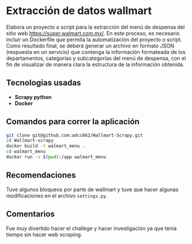 # Extracción de datos wallmart
Elabora un proyecto o script para la extracción del menú de despensa del sitio
web https://super.walmart.com.mx/.
En este proceso, es necesario incluir un Dockerfile que permita la automatización del
proyecto o script.
Como resultado final, se deberá generar un archivo en formato JSON (respuesta en
un servicio) que contenga la información formateada de los departamentos,
categorías y subcategorías del menú de despensa, con el fin de visualizar de manera
clara la estructura de la información obtenida.

## Tecnologias usadas   
- **Scrapy python**
- **Docker**

## Comandos para correr la aplicación
```sh
git clone git@github.com:adcc662/Wallmart-Scrapy.git
cd Wallmart-scrapy
docker build -t walmart_menu .
cd walmart_menu
docker run -v $(pwd):/app walmart_menu
```

## Recomendaciones
Tuve algunos bloqueos por parte de wallmart y tuve que hacer algunas modificaciones en el archivo ```settings.py```.

## Comentarios
Fue muy divertido hacer el challege y hacer investigación ya que tenía tiempo sin hacer web scraping.